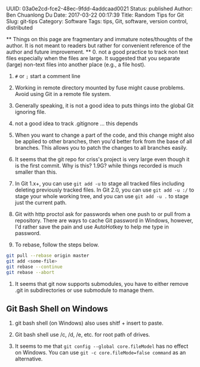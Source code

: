 UUID: 03a0e2cd-fce2-48ec-9fdd-4addcaad0021
Status: published
Author: Ben Chuanlong Du
Date: 2017-03-22 00:17:39
Title: Random Tips for Git
Slug: git-tips
Category: Software
Tags: tips, Git, software, version control, distributed

**
Things on this page are fragmentary and immature notes/thoughts of the author. 
It is not meant to readers but rather for convenient reference of the author and future improvement.
**
0. not a good practice to track non text files 
especially when the files are large.
It suggested that you separate (large) non-text files into another place (e.g., a file host). 

1. `#` or `;` start a comment line

5. Working in remote directory mounted by fuse might cause problems.
Avoid using Git in a remote file system.

6. Generally speaking, 
it is not a good idea to puts things into the global Git ignoring file.

7. not a good idea to track .gitignore ... this depends


10. When you want to change a part of the code, 
and this change might also be applied to other branches, 
then you'd better fork from the base of all branches. 
This allows you to patch the changes to all branches easily.


14. It seems that the git repo for criss's project is very large even though it is the first commit. 
Why is this? 1.9G? while things recorded is much smaller than this. 

18. In Git 1.x+, 
you can use `git add -u` to stage all tracked files including deleting previously tracked files. 
In Git 2.0, 
you can use `git add -u :/` to stage your whole working tree, 
and you can use `git add -u .` to stage just the current path. 

19. Git with http proctol ask for passwords when one push to or pull from a repository.
There are ways to cache Git password in Windows, 
however, 
I'd rather save the pain and use AutoHotkey to help me type in password.

5. To rebase, follow the steps below.
```bash
git pull --rebase origin master
git add <some-file>
git rebase --continue
git rebase --abort
```

1. It seems that git now supports submodules, 
you have to either remove .git in subdirectories or use submodule to manage them.

## Git Bash Shell on Windows

1. git bash shell (on Windows) also uses shitf + insert to paste.

2. Git bash shell use /c, /d, /e, etc. for root path of drives.

3. It seems to me that 
`git config --global core.fileModel` 
has no effect on Windows.
You can use `git -c core.fileMode=false command` as an alternative.


